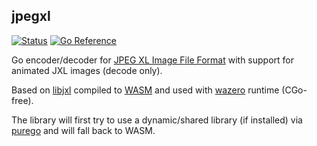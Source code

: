 ## jpegxl
[![Status](https://github.com/gen2brain/jpegxl/actions/workflows/test.yml/badge.svg)](https://github.com/gen2brain/jpegxl/actions)
[![Go Reference](https://pkg.go.dev/badge/github.com/gen2brain/jpegxl.svg)](https://pkg.go.dev/github.com/gen2brain/jpegxl)

Go encoder/decoder for [JPEG XL Image File Format](https://en.wikipedia.org/wiki/JPEG_XL) with support for animated JXL images (decode only).

Based on [libjxl](https://github.com/libjxl/libjxl) compiled to [WASM](https://en.wikipedia.org/wiki/WebAssembly) and used with [wazero](https://wazero.io/) runtime (CGo-free).

The library will first try to use a dynamic/shared library (if installed) via [purego](https://github.com/ebitengine/purego) and will fall back to WASM.
